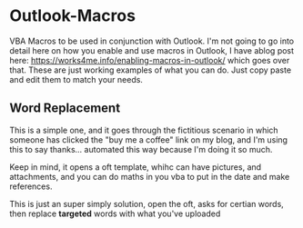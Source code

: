 # Outlook-Macros
VBA Macros to be used in conjunction with Outlook. I'm not going to go into detail here on how you enable and use macros in Outlook, I have  ablog post here: https://works4me.info/enabling-macros-in-outlook/ which goes over that. These are just working examples of what you can do. Just copy paste and edit them to match your needs.

## Word Replacement
This is a simple one, and it goes through the fictitious scenario in which someone has clicked the "buy me a coffee" link on my blog, and I'm using this to say thanks... automated this way because I'm doing it so much.

Keep in mind, it opens a oft template, whihc can have pictures, and attachments, and you can do maths in you vba to put in the date and make references. 

This is just an super simply solution, open the oft, asks for certian words, then replace **targeted** words with what you've uploaded
 
